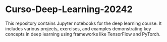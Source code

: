 # Curso-Deep-Learning-20242
This repository contains Jupyter notebooks for the deep learning course. It includes various projects, exercises, and examples demonstrating key concepts in deep learning using frameworks like TensorFlow and PyTorch.
